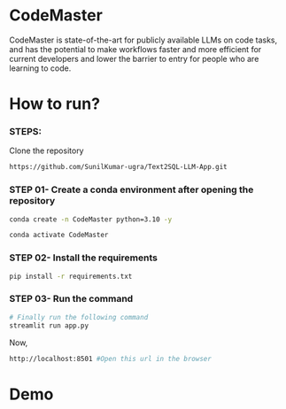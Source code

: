 # CodeMaster
CodeMaster is state-of-the-art for publicly available LLMs on code tasks, and has the potential to make workflows faster and more efficient for current developers and lower the barrier to entry for people who are learning to code.

# How to run?
### STEPS:

Clone the repository

```bash
https://github.com/SunilKumar-ugra/Text2SQL-LLM-App.git
```
### STEP 01- Create a conda environment after opening the repository

```bash
conda create -n CodeMaster python=3.10 -y
```

```bash
conda activate CodeMaster
```


### STEP 02- Install the requirements
```bash
pip install -r requirements.txt
```

### STEP 03- Run the command    
```bash 
# Finally run the following command
streamlit run app.py
```

Now,
```bash
http://localhost:8501 #Open this url in the browser
```

# Demo

